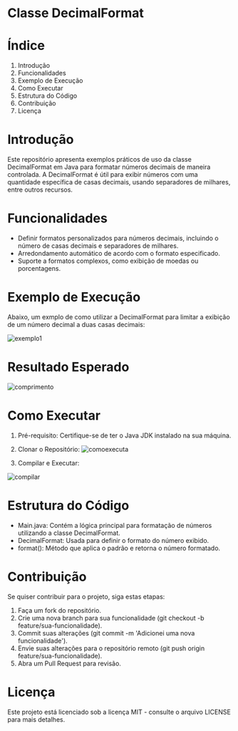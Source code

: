 # Classe DecimalFormat

# Índice


1. Introdução
2. Funcionalidades
3. Exemplo de Execução
4. Como Executar
5. Estrutura do Código
6. Contribuição
7. Licença

# Introdução
Este repositório apresenta exemplos práticos de uso da classe DecimalFormat em Java para formatar números decimais de maneira controlada. A DecimalFormat é útil para exibir números com uma quantidade específica de casas decimais, usando separadores de milhares, entre outros recursos.

# Funcionalidades
- Definir formatos personalizados para números decimais, incluindo o número de casas decimais e separadores de milhares.
- Arredondamento automático de acordo com o formato especificado.
- Suporte a formatos complexos, como exibição de moedas ou porcentagens.

# Exemplo de Execução
Abaixo, um exmplo de como utilizar a DecimalFormat para limitar a exibição de um número decimal a duas casas decimais:

![exemplo1](https://github.com/user-attachments/assets/39bfdc76-9f77-451f-9f63-8dcbabf8ff14)

# Resultado Esperado

![comprimento](https://github.com/user-attachments/assets/bae8c3f5-9338-4a11-9d1b-950b3f138413)

# Como Executar
1. Pré-requisito: Certifique-se de ter o Java JDK instalado na sua máquina.
2. Clonar o Repositório:
![comoexecuta](https://github.com/user-attachments/assets/089ad70e-91e6-4cc7-9cca-968b62e04f39)

3. Compilar e Executar:

![compilar](https://github.com/user-attachments/assets/1fe5973c-c5b1-41fd-8c5d-bbe3ec233ca0)


# Estrutura do Código
- Main.java: Contém a lógica principal para formatação de números utilizando a classe DecimalFormat.
- DecimalFormat: Usada para definir o formato do número exibido.
- format(): Método que aplica o padrão e retorna o número formatado.


# Contribuição
Se quiser contribuir para o projeto, siga estas etapas:

1. Faça um fork do repositório.
2. Crie uma nova branch para sua funcionalidade (git checkout -b feature/sua-funcionalidade).
3. Commit suas alterações (git commit -m 'Adicionei uma nova funcionalidade').
4. Envie suas alterações para o repositório remoto (git push origin feature/sua-funcionalidade).
5. Abra um Pull Request para revisão.

# Licença
Este projeto está licenciado sob a licença MIT - consulte o arquivo LICENSE para mais detalhes.

